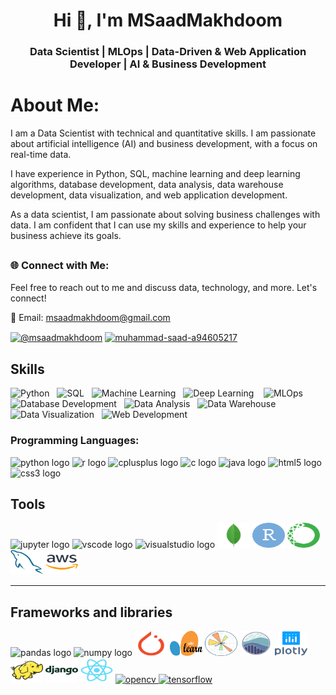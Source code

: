 <h1 align="center">Hi 👋, I'm MSaadMakhdoom</h1>
<h3 align="center">Data Scientist | MLOps | Data-Driven & Web Application Developer | AI & Business Development </h3>

# About Me:
I am a Data Scientist with technical and quantitative skills. I am passionate about artificial intelligence (AI) and business development, with a focus on real-time data. 

I have experience in Python, SQL, machine learning and deep learning algorithms, database development, data analysis, data warehouse development, data visualization, and web application development.

As a data scientist, I am passionate about solving business challenges with data. I am confident that I can use my skills and experience to help your business achieve its goals.

## 

<h3 align="left">🌐 Connect with Me:</h3>


Feel free to reach out to me and discuss data, technology, and more. Let's connect!

<p align="left">

📧 Email: msaadmakhdoom@gmail.com

<a href="https://twitter.com/@msaadmakhdoom" target="blank"><img align="center" src="https://raw.githubusercontent.com/rahuldkjain/github-profile-readme-generator/master/src/images/icons/Social/twitter.svg" alt="@msaadmakhdoom" height="30" width="40" /></a>
<a href="https://linkedin.com/in/muhammad-saad-a94605217" target="blank"><img align="center" src="https://raw.githubusercontent.com/rahuldkjain/github-profile-readme-generator/master/src/images/icons/Social/linked-in-alt.svg" alt="muhammad-saad-a94605217" height="30" width="40" /></a>
</p>


## Skills


![Python](https://img.shields.io/badge/Python-Expert-brightgreen)&nbsp;&nbsp;&nbsp;![SQL](https://img.shields.io/badge/SQL-Expert-orange)&nbsp;&nbsp;&nbsp;![Machine Learning](https://img.shields.io/badge/Machine%20Learning-Skilled-yellow)&nbsp;&nbsp;&nbsp;![Deep Learning](https://img.shields.io/badge/Deep%20Learning-Skilled-yellow)&nbsp;&nbsp;&nbsp; ![MLOps](https://img.shields.io/badge/MLOps-Skilled-green)&nbsp;&nbsp;&nbsp;![Database Development](https://img.shields.io/badge/Database%20Development-Skilled-lightgrey)&nbsp;&nbsp;&nbsp;![Data Analysis](https://img.shields.io/badge/Data%20Analysis-Expert-brightgreen)&nbsp;&nbsp;&nbsp;![Data Warehouse](https://img.shields.io/badge/Data%20Warehouse-Experienced-orange)&nbsp;&nbsp;&nbsp;![Data Visualization](https://img.shields.io/badge/Data%20Visualization-Proficient-brightgreen)&nbsp;&nbsp;&nbsp;![Web Development](https://img.shields.io/badge/Web%20Development-Skilled-yellow)


<h3 align="left">Programming Languages:</h3>
<div align="left">
  <img src="https://cdn.jsdelivr.net/gh/devicons/devicon/icons/python/python-original.svg" height="40" width="52" alt="python logo" title="Python" />
  <img src="https://cdn.jsdelivr.net/gh/devicons/devicon/icons/r/r-original.svg" height="40" width="52" alt="r logo" alt="r logo" title="R" />
  <img src="https://cdn.jsdelivr.net/gh/devicons/devicon/icons/cplusplus/cplusplus-original.svg" height="40" width="52" alt="cplusplus logo" title="C++" />
  <img src="https://cdn.jsdelivr.net/gh/devicons/devicon/icons/c/c-original.svg" height="40" width="52" alt="c logo" alt="c logo" title="C" />
  <img src="https://cdn.jsdelivr.net/gh/devicons/devicon/icons/java/java-original.svg" height="40" width="52" alt="java logo" title="JAVA" />
  <img src="https://cdn.jsdelivr.net/gh/devicons/devicon/icons/html5/html5-original.svg" height="40" width="52" alt="html5 logo" title="HTML" />
  <img src="https://cdn.jsdelivr.net/gh/devicons/devicon/icons/css3/css3-original.svg" height="40" width="52" alt="css3 logo" title="CSS" />
</div>


<h2 align="left">Tools</h2>

<div align="left">
  <img src="https://cdn.jsdelivr.net/gh/devicons/devicon/icons/jupyter/jupyter-original.svg" height="40" width="52" alt="jupyter logo" title="JUPYTER" />
  <img src="https://cdn.jsdelivr.net/gh/devicons/devicon/icons/vscode/vscode-original.svg" height="40" width="52" alt="vscode logo" title="VSCODE" />
  <img src="https://cdn.jsdelivr.net/gh/devicons/devicon/icons/visualstudio/visualstudio-plain.svg" height="40" width="52" alt="visualstudio logo" title="Visual Studio" />
  <img src="https://github.com/devicons/devicon/blob/v2.15.1/icons/mongodb/mongodb-original.svg" height="40" width="52" alt="mongodb logo" title="MongoDB" />
  <img src="https://github.com/devicons/devicon/blob/v2.15.1/icons/rstudio/rstudio-original.svg" height="40" width="52" alt="rstudio logo" title="RStudio" />
  <img src="https://github.com/devicons/devicon/blob/v2.15.1/icons/anaconda/anaconda-original.svg" height="40" width="52" alt="anaconda logo" title="Anaconda" />
  <img src="https://github.com/devicons/devicon/blob/v2.15.1/icons/mysql/mysql-original.svg" height="40" width="52" alt="mysql logo" title="MySQL" />
  <img src="https://github.com/devicons/devicon/blob/v2.15.1/icons/amazonwebservices/amazonwebservices-original-wordmark.svg" height="40" width="52" alt="AWS logo" title="AWS" />
</div>

---
<h2 align="left">Frameworks and libraries</h2>

<div align="left">
  <img src="https://cdn.jsdelivr.net/gh/devicons/devicon/icons/pandas/pandas-original.svg" height="40" width="52" alt="pandas logo" title="Pandas" />
  <img src="https://cdn.jsdelivr.net/gh/devicons/devicon/icons/numpy/numpy-original.svg" height="40" width="52" alt="numpy logo" title="Numpy" />
  <img src="https://github.com/devicons/devicon/blob/v2.15.1/icons/pytorch/pytorch-original.svg" height="40" width="52" alt="pytorch logo" title="PyTorch" />
  <img src="https://github.com/Razi202/Razi202/blob/main/imgs/scikit.svg" height="40" width="52" alt="scikit logo" title="Scikit-Sklearn" />
  <img src="https://github.com/Razi202/Razi202/blob/main/imgs/matplotlib.svg" height="40" width="52" alt="matplotlib logo" title="Matplotlib" />
  <img src="https://github.com/Razi202/Razi202/blob/main/imgs/seaborn.svg" height="40" width="52" alt="seaborn logo" title="Seaborn" />
  <img src="https://github.com/Razi202/Razi202/blob/main/imgs/plotly.svg" height="40" width="52" alt="plotly logo" title="Plotly" />
  <img src="https://github.com/Razi202/Razi202/blob/main/imgs/hadoop.svg" height="40" width="52" alt="hadoop logo" title="Hadoop" />
  <img src="https://github.com/devicons/devicon/blob/v2.15.1/icons/django/django-plain-wordmark.svg" height="40" width="52" alt="django logo" title="Django" />
  <img src="https://github.com/devicons/devicon/blob/v2.15.1/icons/react/react-original.svg" height="40" width="52" alt="REACT logo" title="REACT" />
  <a href="https://opencv.org/" target="_blank" rel="noreferrer"> <img src="https://www.vectorlogo.zone/logos/opencv/opencv-icon.svg" alt="opencv" width="40" height="40"/> </a> <a href="https://www.tensorflow.org" target="_blank" rel="noreferrer"> <img src="https://www.vectorlogo.zone/logos/tensorflow/tensorflow-icon.svg" alt="tensorflow" width="40" height="40"/> </a>
  
</div>




